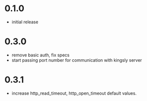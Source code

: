 # 0.1.0

- initial release

# 0.3.0

- remove basic auth, fix specs
- start passing port number for communication with kingsly server


# 0.3.1

- increase http_read_timeout, http_open_timeout default values.